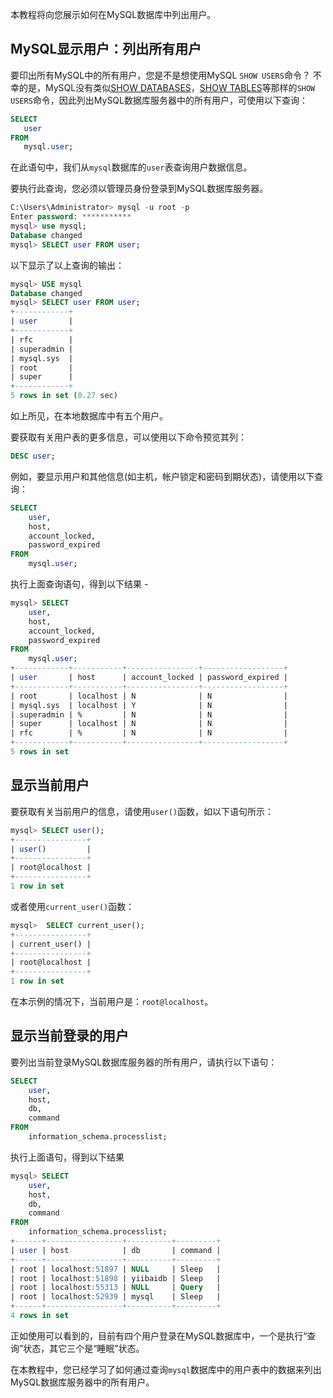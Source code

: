 本教程将向您展示如何在MySQL数据库中列出用户。

## MySQL显示用户：列出所有用户

要印出所有MySQL中的所有用户，您是不是想使用MySQL `SHOW USERS`命令？ 不幸的是，MySQL没有类似[SHOW DATABASES](http://www.yiibai.com/mysql/show-databases.html)，[SHOW TABLES](http://www.yiibai.com/mysql/show-tables.html)等那样的`SHOW USERS`命令，因此列出MySQL数据库服务器中的所有用户，可使用以下查询：

```sql
SELECT 
   user 
FROM 
   mysql.user;
```

在此语句中，我们从`mysql`数据库的`user`表查询用户数据信息。

要执行此查询，您必须以管理员身份登录到MySQL数据库服务器。

```sql
C:\Users\Administrator> mysql -u root -p
Enter password: ***********
mysql> use mysql;
Database changed
mysql> SELECT user FROM user;
```

以下显示了以上查询的输出：

```sql
mysql> USE mysql
Database changed
mysql> SELECT user FROM user;
+------------+
| user       |
+------------+
| rfc        |
| superadmin |
| mysql.sys  |
| root       |
| super      |
+------------+
5 rows in set (0.27 sec)
```

如上所见，在本地数据库中有五个用户。

要获取有关用户表的更多信息，可以使用以下命令预览其列：

```sql
DESC user;
```

例如，要显示用户和其他信息(如主机，帐户锁定和密码到期状态)，请使用以下查询：

```sql
SELECT 
    user, 
    host, 
    account_locked, 
    password_expired
FROM
    mysql.user;
```

执行上面查询语句，得到以下结果 -

```sql
mysql> SELECT 
    user, 
    host, 
    account_locked, 
    password_expired
FROM
    mysql.user;
+------------+-----------+----------------+------------------+
| user       | host      | account_locked | password_expired |
+------------+-----------+----------------+------------------+
| root       | localhost | N              | N                |
| mysql.sys  | localhost | Y              | N                |
| superadmin | %         | N              | N                |
| super      | localhost | N              | N                |
| rfc        | %         | N              | N                |
+------------+-----------+----------------+------------------+
5 rows in set
```

## 显示当前用户

要获取有关当前用户的信息，请使用`user()`函数，如以下语句所示：

```sql
mysql> SELECT user();
+----------------+
| user()         |
+----------------+
| root@localhost |
+----------------+
1 row in set
```

或者使用`current_user()`函数：

```sql
mysql>  SELECT current_user();
+----------------+
| current_user() |
+----------------+
| root@localhost |
+----------------+
1 row in set
```

在本示例的情况下，当前用户是：`root@localhost`。

## 显示当前登录的用户

要列出当前登录MySQL数据库服务器的所有用户，请执行以下语句：

```sql
SELECT 
    user, 
    host, 
    db, 
    command 
FROM 
    information_schema.processlist;
```

执行上面语句，得到以下结果

```sql
mysql> SELECT 
    user, 
    host, 
    db, 
    command 
FROM 
    information_schema.processlist;
+------+-----------------+----------+---------+
| user | host            | db       | command |
+------+-----------------+----------+---------+
| root | localhost:51897 | NULL     | Sleep   |
| root | localhost:51898 | yiibaidb | Sleep   |
| root | localhost:55313 | NULL     | Query   |
| root | localhost:52939 | mysql    | Sleep   |
+------+-----------------+----------+---------+
4 rows in set
```

正如使用可以看到的，目前有四个用户登录在MySQL数据库中，一个是执行“查询”状态，其它三个是“睡眠”状态。

在本教程中，您已经学习了如何通过查询`mysql`数据库中的用户表中的数据来列出MySQL数据库服务器中的所有用户。